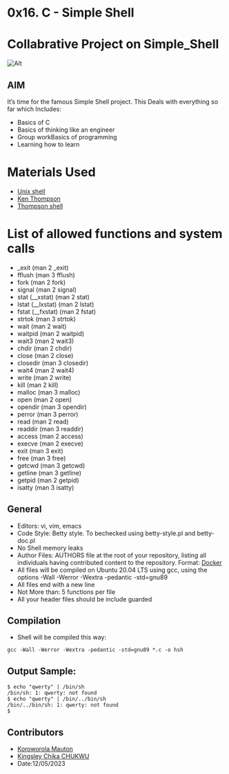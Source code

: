 # 0x16. C - Simple Shell
# Collabrative Project on Simple_Shell
![Alt](https://s3.amazonaws.com/intranet-projects-files/holbertonschool-low_level_programming/235/shell.jpeg "Title")
## AIM
It’s time for the famous Simple Shell project. 
This Deals with everything so far which Includes:
* Basics of C
* Basics of thinking like an engineer
* Group workBasics of programming
* Learning how to learn

# Materials Used
* [Unix shell](https://intranet.alxswe.com/rltoken/f0YU9TAhniMXWlSXtb64Yw "Unix shell")
* [Ken Thompson](https://intranet.alxswe.com/rltoken/wTSu31ZP1f7fFTJFgRQC7w "Ken Thompson")
* [Thompson shell](https://intranet.alxswe.com/rltoken/7LJOp2qP7qHUcsOK2-F3qA "Thompson shell")

# List of allowed functions and system calls
* _exit (man 2 _exit)
* fflush (man 3 fflush)
* fork (man 2 fork)
* signal (man 2 signal)
* stat (__xstat) (man 2 stat)
* lstat (__lxstat) (man 2 lstat)
* fstat (__fxstat) (man 2 fstat)
* strtok (man 3 strtok)
* wait (man 2 wait)
* waitpid (man 2 waitpid)
* wait3 (man 2 wait3)
* chdir (man 2 chdir)
* close (man 2 close)
* closedir (man 3 closedir)
* wait4 (man 2 wait4)
* write (man 2 write)
* kill (man 2 kill)
* malloc (man 3 malloc)
* open (man 2 open)
* opendir (man 3 opendir)
* perror (man 3 perror)
* read (man 2 read)
* readdir (man 3 readdir)
* access (man 2 access)
* execve (man 2 execve)
* exit (man 3 exit)
* free (man 3 free)
* getcwd (man 3 getcwd)
* getline (man 3 getline)
* getpid (man 2 getpid)
* isatty (man 3 isatty)

## General
- Editors: vi, vim, emacs
- Code Style: Betty style. To bechecked using betty-style.pl and betty-doc.pl
- No Shell memory leaks
- Author Files: AUTHORS file at the root of your repository, listing all individuals having contributed content to the repository. Format: [Docker](https://intranet.alxswe.com/rltoken/UL8J3kgl7HBK_Z9iBL3JFg "Docker")
- All files will be compiled on Ubuntu 20.04 LTS using gcc, using the options -Wall -Werror -Wextra -pedantic -std=gnu89
- All files end with a new line
- Not More than:  5 functions per file
- All your header files should be include guarded

## Compilation
* Shell will be compiled this way:
~~~~
gcc -Wall -Werror -Wextra -pedantic -std=gnu89 *.c -o hsh
~~~~


## Output Sample:
~~~~
$ echo "qwerty" | /bin/sh
/bin/sh: 1: qwerty: not found
$ echo "qwerty" | /bin/../bin/sh
/bin/../bin/sh: 1: qwerty: not found
$
~~~~

## Contributors
* [Koroworola Mauton](https://github.com/Kofoworola001 "Kofoworola001")
* [Kingsley Chika CHUKWU](https://github.com/KingVik-Planet "Kingsley Chika CHUKWU")
* Date:12/05/2023		

